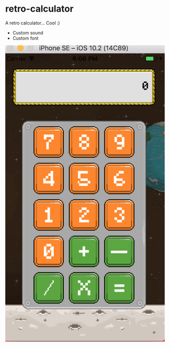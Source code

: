 # retro-calculator
A retro calculator... Cool :)

- Custom sound
- Custom font

![Retro Calculator](https://github.com/Ru0f3ng/retro-calculator/blob/master/retro-calculator-ss.png)

